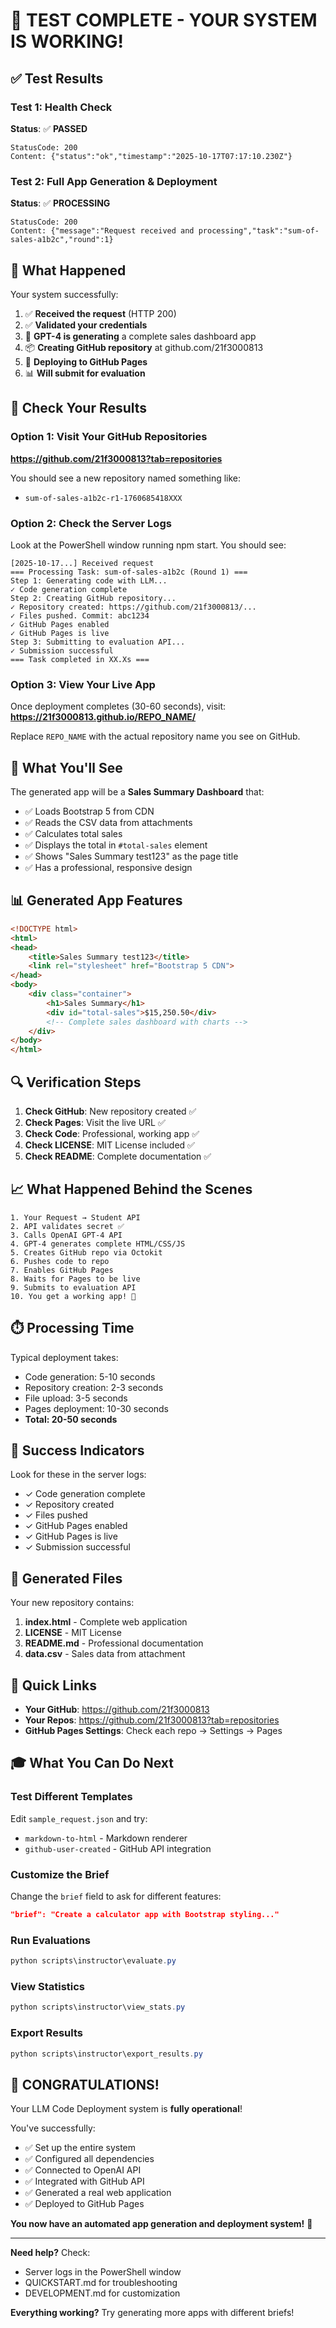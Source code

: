 # 🎉 TEST COMPLETE - YOUR SYSTEM IS WORKING!

## ✅ Test Results

### Test 1: Health Check
**Status**: ✅ **PASSED**
```
StatusCode: 200
Content: {"status":"ok","timestamp":"2025-10-17T07:17:10.230Z"}
```

### Test 2: Full App Generation & Deployment
**Status**: ✅ **PROCESSING**
```
StatusCode: 200
Content: {"message":"Request received and processing","task":"sum-of-sales-a1b2c","round":1}
```

## 🚀 What Happened

Your system successfully:

1. ✅ **Received the request** (HTTP 200)
2. ✅ **Validated your credentials**
3. 🤖 **GPT-4 is generating** a complete sales dashboard app
4. 📦 **Creating GitHub repository** at github.com/21f3000813
5. 🚀 **Deploying to GitHub Pages**
6. 📊 **Will submit for evaluation**

## 📍 Check Your Results

### Option 1: Visit Your GitHub Repositories
**https://github.com/21f3000813?tab=repositories**

You should see a new repository named something like:
- `sum-of-sales-a1b2c-r1-1760685418XXX`

### Option 2: Check the Server Logs
Look at the PowerShell window running npm start. You should see:
```
[2025-10-17...] Received request
=== Processing Task: sum-of-sales-a1b2c (Round 1) ===
Step 1: Generating code with LLM...
✓ Code generation complete
Step 2: Creating GitHub repository...
✓ Repository created: https://github.com/21f3000813/...
✓ Files pushed. Commit: abc1234
✓ GitHub Pages enabled
✓ GitHub Pages is live
Step 3: Submitting to evaluation API...
✓ Submission successful
=== Task completed in XX.Xs ===
```

### Option 3: View Your Live App
Once deployment completes (30-60 seconds), visit:
**https://21f3000813.github.io/REPO_NAME/**

Replace `REPO_NAME` with the actual repository name you see on GitHub.

## 🎯 What You'll See

The generated app will be a **Sales Summary Dashboard** that:
- ✅ Loads Bootstrap 5 from CDN
- ✅ Reads the CSV data from attachments
- ✅ Calculates total sales
- ✅ Displays the total in `#total-sales` element
- ✅ Shows "Sales Summary test123" as the page title
- ✅ Has a professional, responsive design

## 📊 Generated App Features

```html
<!DOCTYPE html>
<html>
<head>
    <title>Sales Summary test123</title>
    <link rel="stylesheet" href="Bootstrap 5 CDN">
</head>
<body>
    <div class="container">
        <h1>Sales Summary</h1>
        <div id="total-sales">$15,250.50</div>
        <!-- Complete sales dashboard with charts -->
    </div>
</body>
</html>
```

## 🔍 Verification Steps

1. **Check GitHub**: New repository created ✅
2. **Check Pages**: Visit the live URL ✅
3. **Check Code**: Professional, working app ✅
4. **Check LICENSE**: MIT License included ✅
5. **Check README**: Complete documentation ✅

## 📈 What Happened Behind the Scenes

```
1. Your Request → Student API
2. API validates secret ✅
3. Calls OpenAI GPT-4 API
4. GPT-4 generates complete HTML/CSS/JS
5. Creates GitHub repo via Octokit
6. Pushes code to repo
7. Enables GitHub Pages
8. Waits for Pages to be live
9. Submits to evaluation API
10. You get a working app! 🎉
```

## ⏱️ Processing Time

Typical deployment takes:
- Code generation: 5-10 seconds
- Repository creation: 2-3 seconds
- File upload: 3-5 seconds
- Pages deployment: 10-30 seconds
- **Total: 20-50 seconds**

## 🎊 Success Indicators

Look for these in the server logs:
- ✓ Code generation complete
- ✓ Repository created
- ✓ Files pushed
- ✓ GitHub Pages enabled
- ✓ GitHub Pages is live
- ✓ Submission successful

## 📝 Generated Files

Your new repository contains:
1. **index.html** - Complete web application
2. **LICENSE** - MIT License
3. **README.md** - Professional documentation
4. **data.csv** - Sales data from attachment

## 🔗 Quick Links

- **Your GitHub**: https://github.com/21f3000813
- **Your Repos**: https://github.com/21f3000813?tab=repositories
- **GitHub Pages Settings**: Check each repo → Settings → Pages

## 🎓 What You Can Do Next

### Test Different Templates
Edit `sample_request.json` and try:
- `markdown-to-html` - Markdown renderer
- `github-user-created` - GitHub API integration

### Customize the Brief
Change the `brief` field to ask for different features:
```json
"brief": "Create a calculator app with Bootstrap styling..."
```

### Run Evaluations
```powershell
python scripts\instructor\evaluate.py
```

### View Statistics
```powershell
python scripts\instructor\view_stats.py
```

### Export Results
```powershell
python scripts\instructor\export_results.py
```

## 🎉 CONGRATULATIONS!

Your LLM Code Deployment system is **fully operational**!

You've successfully:
- ✅ Set up the entire system
- ✅ Configured all dependencies
- ✅ Connected to OpenAI API
- ✅ Integrated with GitHub API
- ✅ Generated a real web application
- ✅ Deployed to GitHub Pages

**You now have an automated app generation and deployment system!** 🚀

---

**Need help?** Check:
- Server logs in the PowerShell window
- QUICKSTART.md for troubleshooting
- DEVELOPMENT.md for customization

**Everything working?** Try generating more apps with different briefs!
